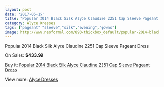 ```yaml
---
layout: post
date: '2017-05-15'
title: "Popular 2014 Black Silk Alyce Claudine 2251 Cap Sleeve Pageant Dress"
category: Alyce Dresses
tags: ["pageant","sleeve","silk","evening","gowns"]
image: http://www.neoformal.com/893-thickbox_default/popular-2014-black-silk-alyce-claudine-2251-cap-sleeve-pageant-dress.jpg
---
```

Popular 2014 Black Silk Alyce Claudine 2251 Cap Sleeve Pageant Dress

On Sales: **$433.99**
<a href="https://www.neoformal.com/en/alyce-dresses/321-popular-2014-black-silk-alyce-claudine-2251-cap-sleeve-pageant-dress.html"><amp-img layout="responsive" width="600" height="600" src="//www.neoformal.com/893-thickbox_default/popular-2014-black-silk-alyce-claudine-2251-cap-sleeve-pageant-dress.jpg" alt="Popular 2014 Black Silk Alyce Claudine 2251 Cap Sleeve Pageant Dress 0" /></a>
<a href="https://www.neoformal.com/en/alyce-dresses/321-popular-2014-black-silk-alyce-claudine-2251-cap-sleeve-pageant-dress.html"><amp-img layout="responsive" width="600" height="600" src="//www.neoformal.com/895-thickbox_default/popular-2014-black-silk-alyce-claudine-2251-cap-sleeve-pageant-dress.jpg" alt="Popular 2014 Black Silk Alyce Claudine 2251 Cap Sleeve Pageant Dress 1" /></a>
<a href="https://www.neoformal.com/en/alyce-dresses/321-popular-2014-black-silk-alyce-claudine-2251-cap-sleeve-pageant-dress.html"><amp-img layout="responsive" width="600" height="600" src="//www.neoformal.com/894-thickbox_default/popular-2014-black-silk-alyce-claudine-2251-cap-sleeve-pageant-dress.jpg" alt="Popular 2014 Black Silk Alyce Claudine 2251 Cap Sleeve Pageant Dress 2" /></a>

Buy it: [Popular 2014 Black Silk Alyce Claudine 2251 Cap Sleeve Pageant Dress](https://www.neoformal.com/en/alyce-dresses/321-popular-2014-black-silk-alyce-claudine-2251-cap-sleeve-pageant-dress.html "Popular 2014 Black Silk Alyce Claudine 2251 Cap Sleeve Pageant Dress")

View more: [Alyce Dresses](https://www.neoformal.com/en/3-alyce-dresses "Alyce Dresses")